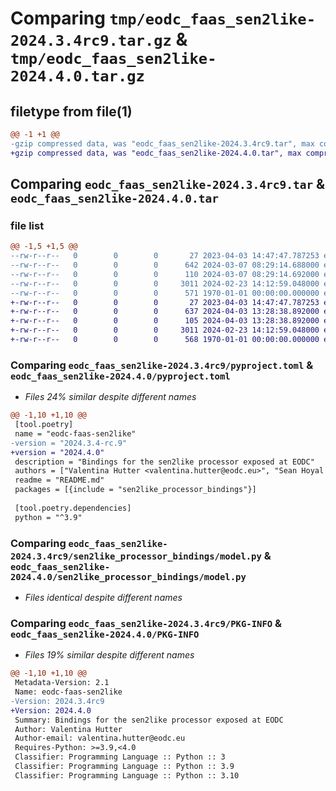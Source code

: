 # Comparing `tmp/eodc_faas_sen2like-2024.3.4rc9.tar.gz` & `tmp/eodc_faas_sen2like-2024.4.0.tar.gz`

## filetype from file(1)

```diff
@@ -1 +1 @@
-gzip compressed data, was "eodc_faas_sen2like-2024.3.4rc9.tar", max compression
+gzip compressed data, was "eodc_faas_sen2like-2024.4.0.tar", max compression
```

## Comparing `eodc_faas_sen2like-2024.3.4rc9.tar` & `eodc_faas_sen2like-2024.4.0.tar`

### file list

```diff
@@ -1,5 +1,5 @@
--rw-r--r--   0        0        0       27 2023-04-03 14:47:47.787253 eodc_faas_sen2like-2024.3.4rc9/README.md
--rw-r--r--   0        0        0      642 2024-03-07 08:29:14.688000 eodc_faas_sen2like-2024.3.4rc9/pyproject.toml
--rw-r--r--   0        0        0      110 2024-03-07 08:29:14.692000 eodc_faas_sen2like-2024.3.4rc9/sen2like_processor_bindings/__init__.py
--rw-r--r--   0        0        0     3011 2024-02-23 14:12:59.048000 eodc_faas_sen2like-2024.3.4rc9/sen2like_processor_bindings/model.py
--rw-r--r--   0        0        0      571 1970-01-01 00:00:00.000000 eodc_faas_sen2like-2024.3.4rc9/PKG-INFO
+-rw-r--r--   0        0        0       27 2023-04-03 14:47:47.787253 eodc_faas_sen2like-2024.4.0/README.md
+-rw-r--r--   0        0        0      637 2024-04-03 13:28:38.892000 eodc_faas_sen2like-2024.4.0/pyproject.toml
+-rw-r--r--   0        0        0      105 2024-04-03 13:28:38.892000 eodc_faas_sen2like-2024.4.0/sen2like_processor_bindings/__init__.py
+-rw-r--r--   0        0        0     3011 2024-02-23 14:12:59.048000 eodc_faas_sen2like-2024.4.0/sen2like_processor_bindings/model.py
+-rw-r--r--   0        0        0      568 1970-01-01 00:00:00.000000 eodc_faas_sen2like-2024.4.0/PKG-INFO
```

### Comparing `eodc_faas_sen2like-2024.3.4rc9/pyproject.toml` & `eodc_faas_sen2like-2024.4.0/pyproject.toml`

 * *Files 24% similar despite different names*

```diff
@@ -1,10 +1,10 @@
 [tool.poetry]
 name = "eodc-faas-sen2like"
-version = "2024.3.4-rc.9"
+version = "2024.4.0"
 description = "Bindings for the sen2like processor exposed at EODC"
 authors = ["Valentina Hutter <valentina.hutter@eodc.eu>", "Sean Hoyal <sean.hoyal@eodc.eu>", "Lukas Weidenholzer <lukas.weidenholzer@eodc.eu>"]
 readme = "README.md"
 packages = [{include = "sen2like_processor_bindings"}]
 
 [tool.poetry.dependencies]
 python = "^3.9"
```

### Comparing `eodc_faas_sen2like-2024.3.4rc9/sen2like_processor_bindings/model.py` & `eodc_faas_sen2like-2024.4.0/sen2like_processor_bindings/model.py`

 * *Files identical despite different names*

### Comparing `eodc_faas_sen2like-2024.3.4rc9/PKG-INFO` & `eodc_faas_sen2like-2024.4.0/PKG-INFO`

 * *Files 19% similar despite different names*

```diff
@@ -1,10 +1,10 @@
 Metadata-Version: 2.1
 Name: eodc-faas-sen2like
-Version: 2024.3.4rc9
+Version: 2024.4.0
 Summary: Bindings for the sen2like processor exposed at EODC
 Author: Valentina Hutter
 Author-email: valentina.hutter@eodc.eu
 Requires-Python: >=3.9,<4.0
 Classifier: Programming Language :: Python :: 3
 Classifier: Programming Language :: Python :: 3.9
 Classifier: Programming Language :: Python :: 3.10
```

